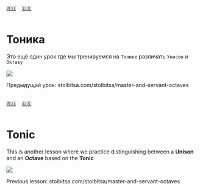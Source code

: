 <span id="ru"><a href='#ru'>🇷🇺</a> &nbsp;&nbsp;&nbsp;<a href='#en'>🇺🇸</a> &nbsp;&nbsp;&nbsp;</span><br><br>

# Тоника

Это ещё один урок где мы тренируемся на `Тонике` различать `Унисон` и `Октаву` 

![](https://github.com/user-attachments/assets/e34b4640-fdfd-4d62-a387-3a409c286471)

Предыдущий урок: stolbitsa.com/stolbitsa/master-and-servant-octaves<br><br>

<span id="en"><a href='#ru'>🇷🇺</a> &nbsp;&nbsp;&nbsp;<a href='#en'>🇺🇸</a> &nbsp;&nbsp;&nbsp;</span><br><br>

# Tonic
This is another lesson where we practice distinguishing between a **Unison** and an **Octave** based on the **Tonic**

![](https://github.com/user-attachments/assets/e34b4640-fdfd-4d62-a387-3a409c286471)

Previous lesson: stolbitsa.com/stolbitsa/master-and-servant-octaves<br><br>

